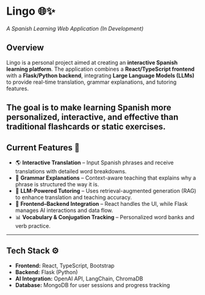 # Lingo 🌐✨  
*A Spanish Learning Web Application (In Development)*  

## Overview  
Lingo is a personal project aimed at creating an **interactive Spanish learning platform**. The application combines a **React/TypeScript frontend** with a **Flask/Python backend**, integrating **Large Language Models (LLMs)** to provide real-time translation, grammar explanations, and tutoring features.  

The goal is to make learning Spanish **more personalized, interactive, and effective** than traditional flashcards or static exercises.  
---

## Current Features 🚀  
- 🌎 **Interactive Translation** – Input Spanish phrases and receive translations with detailed word breakdowns.  
- 📖 **Grammar Explanations** – Context-aware teaching that explains why a phrase is structured the way it is.  
- 🧠 **LLM-Powered Tutoring** – Uses retrieval-augmented generation (RAG) to enhance translation and teaching accuracy.  
- 🔗 **Frontend–Backend Integration** – React handles the UI, while Flask manages AI interactions and data flow.
- 📊 **Vocabulary & Conjugation Tracking** – Personalized word banks and verb practice.  

---

## Tech Stack ⚙️  
- **Frontend:** React, TypeScript, Bootstrap  
- **Backend:** Flask (Python)  
- **AI Integration:** OpenAI API, LangChain, ChromaDB  
- **Database:** MongoDB for user sessions and progress tracking  


